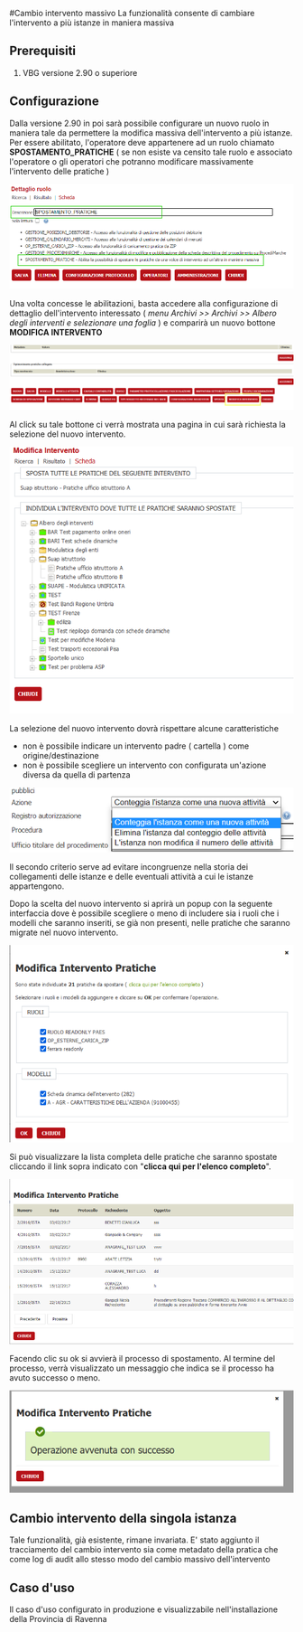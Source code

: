 #Cambio intervento massivo
La funzionalità consente di cambiare l'intervento a più istanze in maniera massiva

## Prerequisiti
1. VBG versione 2.90 o superiore

## Configurazione
Dalla versione 2.90 in poi sarà possibile configurare un nuovo ruolo in maniera tale da permettere la modifica massiva dell'intervento a più istanze.
Per essere abilitato, l'operatore deve appartenere ad un ruolo chiamato **SPOSTAMENTO_PRATICHE** ( se non esiste va censito tale ruolo e associato 
l'operatore o gli operatori che potranno modificare massivamente l'intervento delle pratiche )

![](./immagini/01_ruolo_spostamento_pratiche.png)

Una volta concesse le abilitazioni, basta accedere alla configurazione di dettaglio dell'intervento interessato ( *menu Archivi >> Archivi <modulo> >> Albero degli interventi e selezionare una foglia*  )
e comparirà un nuovo bottone **MODIFICA INTERVENTO**

![](./immagini/bottone_modifica_intervento.png)

Al click su tale bottone ci verrà mostrata una pagina in cui sarà richiesta la selezione del nuovo intervento.

![](./immagini/interfaccia_modifica_intervento.png)

La selezione del nuovo intervento dovrà rispettare alcune caratteristiche
- non è possibile indicare un intervento padre ( cartella ) come origine/destinazione
- non è possibile scegliere un intervento con configurata un'azione diversa da quella di partenza 

![](./immagini/03_azione_intervento.png)

Il secondo criterio serve ad evitare incongruenze nella storia dei collegamenti delle istanze e delle eventuali attività a cui le istanze appartengono.

Dopo la scelta del nuovo intervento si aprirà un popup con la seguente interfaccia dove è possibile scegliere o meno di includere sia i ruoli che i modelli che saranno inseriti, se già non presenti, nelle pratiche che saranno migrate nel nuovo intervento.

![](./immagini/popup_modifica_intervento.png)

Si può visualizzare la lista completa delle pratiche che saranno spostate cliccando il link sopra indicato con "**clicca qui per l'elenco completo**".

![](./immagini/lista_pratiche.png)

Facendo clic su ok si avvierà il processo di spostamento. Al termine del processo, verrà visualizzato un messaggio che indica se il processo ha avuto successo o meno.

![](./immagini/messaggio_successo.png)


## Cambio intervento della singola istanza
Tale funzionalità, già esistente, rimane invariata. E' stato aggiunto il tracciamento del cambio intervento sia come metadato della pratica 
che come log di audit allo stesso modo del cambio massivo dell'intervento

## Caso d'uso
Il caso d'uso configurato in produzione e visualizzabile nell'installazione della Provincia di Ravenna